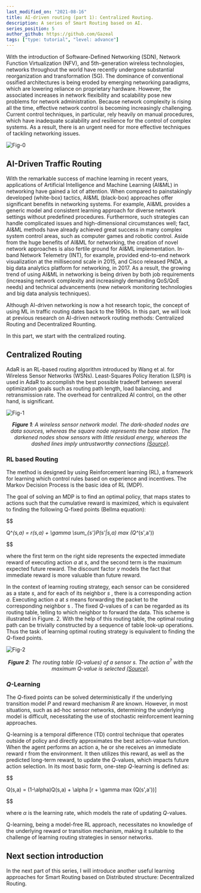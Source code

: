 ```yaml
---
last_modified_on: "2021-08-16"      
title: AI-driven routing (part 1): Centralized Routing.
description: A series of Smart Routing based on AI.
series_position: 5
author_github: https://github.com/Gazeal  
tags: ["type: tutorial", "level: advance"]
---
```


With the introduction of Software-Defined Networking (SDN), Network Function Virtualization (NFV), and 5th-generation wireless technologies, networks throughout the world have recently undergone substantial reorganization and transformation (5G). The dominance of conventional ossified architectures is being eroded by emerging networking paradigms, which are lowering reliance on proprietary hardware. However, the associated increases in network flexibility and scalability pose new problems for network administration. Because network complexity is rising all the time, effective network control is becoming increasingly challenging. Current control techniques, in particular, rely heavily on manual procedures, which have inadequate scalability and resilience for the control of complex systems. As a result, there is an urgent need for more effective techniques of tackling networking issues.

![Fig-0](https://vision.aioz.io/f/ce0c34940f144eda900c/?dl=1)

## AI-Driven Traffic Routing
With the remarkable success of machine learning in recent years, applications of Artificial Intelligence and Machine Learning (AI&ML) in networking have gained a lot of attention. When compared to painstakingly developed (white-box) tactics, AI&ML (black-box) approaches offer significant benefits in networking systems. For example, AI&ML provides a generic model and consistent learning approach for diverse network settings without predefined procedures. Furthermore, such strategies can handle complicated issues and high-dimensional circumstances well; fact, AI&ML methods have already achieved great success in many complex system control areas, such as computer games and robotic control. Aside from the huge benefits of AI&ML for networking, the creation of novel network approaches is also fertile ground for AI&ML implementation. In-band Network Telemetry (INT), for example, provided end-to-end network visualization at the millisecond scale in 2015, and Cisco released PNDA, a big data analytics platform for networking, in 2017. As a result, the growing trend of using AI&ML in networking is being driven by both job requirements (increasing network complexity and increasingly demanding QoS/QoE needs) and technical advancements (new network monitoring technologies and big data analysis techniques).

Although AI-driven networking is now a hot research topic, the concept of using ML in traffic routing dates back to the 1990s. In this part, we will look at previous research on AI-driven network routing methods: Centralized Routing and Decentralized Rounting.

In this part, we start with the centralized  routing.
## Centralized Routing

AdaR is an RL-based routing algorithm introduced by Wang et al. for Wireless Sensor Networks (WSNs). Least-Squares Policy Iteration (LSPI) is used in AdaR to accomplish the best possible tradeoff between several optimization goals such as routing path length, load balancing, and retransmission rate. The overhead for centralized AI control, on the other hand, is significant.

![Fig-1](https://vision.aioz.io/f/ca4aeade3f2743b4b304/?dl=1)
*<center>**Figure 1**:  A wireless sensor network model. The dark-shaded nodes are data sources, whereas the square node represents the base station. The darkened nodes show sensors with little residual energy, whereas the dashed lines imply untrustworthy connections [(Source)](https://ieeexplore.ieee.org/document/4019984).</center>*

### RL based Routing
The method is designed by using Reinforcement learning (RL), a framework for learning which control rules based on experience and incentives. The Markov Decision Process is the basic idea of RL (MDP).

The goal of solving an MDP is to find an optimal policy, that maps states to actions such that the cumulative reward is maximized, which is equivalent to finding the following Q-fixed points (Bellma equation):


$$

Q^*(s,a) = r(s,a) + \gamma \sum_{s'}P(s'|s,a) max (Q^*(s',a'))

$$

where the first term on the right side represents the expected immediate reward of executing action $a$ at $s$, and the second term is the maximum expected future reward. The discount factor $\gamma$ models the fact that immediate reward is more valuable than future reward.

In the context of learning routing strategy, each sensor can be considered as a state $s$, and for each of its neighbor $s$ , there is a corresponding action $a$. Executing action $a$ at $s$ means forwarding the packet to the corresponding neighbor s . The fixed $Q$-values of $s$ can be regarded as its routing table, telling to which neighbor to forward the data. This scheme is illustrated in Figure. 2. With the help of this routing table, the optimal routing path can be trivially constructed by a sequence of table look-up operations. Thus the task of learning optimal routing strategy is equivalent to finding the $Q$-fixed points.

![Fig-2](https://vision.aioz.io/f/5e50b138735444e196cb/?dl=1)
*<center>**Figure 2**:  The routing table ($Q$-values) of a sensor $s$. The action $a^?$ with the maximum $Q$-value is selected [(Source)](https://ieeexplore.ieee.org/document/4019984).</center>*

### $Q$-Learning
The $Q$-fixed points can be solved deterministically if the underlying transition model $P$ and reward mechanism $R$ are known. However, in most situations, such as ad-hoc sensor networks, determining the underlying model is difficult, necessitating the use of stochastic reinforcement learning approaches.

Q-learning is a temporal difference (TD) control technique that operates outside of policy and directly approximates the best action-value function. When the agent performs an action a, he or she receives an immediate reward r from the environment. It then utilizes this reward, as well as the predicted long-term reward, to update the $Q$-values, which impacts future action selection. In its most basic form, one-step $Q$-learning is defined as:

$$

Q(s,a) = (1-\alpha)Q(s,a) + \alpha [r + \gamma max (Q(s',a'))]

$$

where $\alpha$ is the learning rate, which models the rate of updating $Q$-values.

Q-learning, being a model-free RL approach, necessitates no knowledge of the underlying reward or transition mechanism, making it suitable to the challenge of learning routing strategies in sensor networks.

## Next section introduction
In the next part of this series, I will introduce another useful  learning approaches for Smart Routing based on Distributed structure: Decentralized Routing.